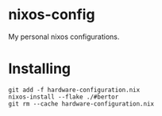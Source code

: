 # nixos-config
My personal nixos configurations.

# Installing
```shell
git add -f hardware-configuration.nix
nixos-install --flake ./#bertor
git rm --cache hardware-configuration.nix
```
